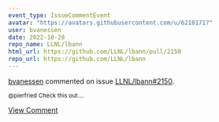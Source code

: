 ```yaml
---
event_type: IssueCommentEvent
avatar: "https://avatars.githubusercontent.com/u/6210171?"
user: bvanessen
date: 2022-10-28
repo_name: LLNL/lbann
html_url: https://github.com/LLNL/lbann/pull/2150
repo_url: https://github.com/LLNL/lbann
---
```


<a href='https://github.com/bvanessen' target='_blank'>bvanessen</a> commented on issue <a href='https://github.com/LLNL/lbann/pull/2150' target='_blank'>LLNL/lbann#2150</a>.

<small>@pierfried Check this out....</small>

<a href='https://github.com/LLNL/lbann/pull/2150' target='_blank'>View Comment</a>